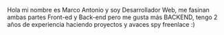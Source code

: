 Hola mi nombre es Marco Antonio y soy Desarrollador Web, me fasinan ambas partes Front-ed y Back-end pero me gusta más BACKEND, tengo 2 años de experiencia haciendo proyectos y avaces spy freenlace :)

